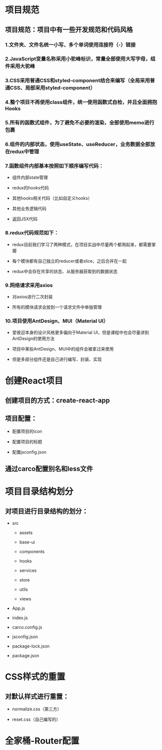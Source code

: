 # 项目规范

## 项目规范：项目中有一些开发规范和代码风格
 
### 1.文件夹、文件名统一小写、多个单词使用连接符（-）链接

### 2.JavaScript变量名称采用小驼峰标识，常量全部使用大写字母，组件采用大驼峰

### 3.CSS采用普通CSS和styled-component结合来编写（全局采用普通CSS、局部采用styled-component）

### 4.整个项目不再使用class组件，统一使用函数式自检，并且全面拥抱Hooks

### 5.所有的函数式组件，为了避免不必要的渲染，全部使用memo进行包裹

### 6.组件的内部状态，使用useState、useReducer，业务数据全部放在redux中管理

### 7.函数组件内部基本按照如下顺序编写代码：

+ 组件内部state管理

+ redux的hooks代码

+ 其他hooks相关代码（比如自定义hooks）

+ 其他业务逻辑代码

+ 返回JSX代码

### 8.redux代码规范如下：

+ redux目前我们学习了两种模式，在项目实战中尽量两个都用起来，都需要掌握

+ 每个模块都有自己独立的reducer或者slice，之后合并在一起

+ redux中会存在共享的状态、从服务器获取到的数据状态

### 9.网络请求采用axios

+ 对axios进行二次封装

+ 所有的模块请求会放到一个请求文件中单独管理

### 10.项目使用AntDesign、MUI（Material UI）

+ 爱彼迎本身的设计风格更多偏向于Material UI，但是课程中也会尽量讲到AntDesign的使用方法

+ 项目中某些AntDesign、MUI中的组件会被拿过来使用

+ 但是多部分组件还是自己进行编写、封装、实现

# 创建React项目

## 创建项目的方式：create-react-app

## 项目配置：

+ 配置项目的icon

+ 配置项目的标题

+ 配置jsconfig.json

## 通过carco配置别名和less文件

# 项目目录结构划分

## 对项目进行目录结构的划分：

+ src

  + assets

  + base-ui

  + components

  + hooks

  + services

  + store

  + utils

  + views

+ App.js

+ index.js

+ carco.config.js

+ jsconfig.json

+ package-lock.json

+ package.json

# CSS样式的重置

## 对默认样式进行重置：

+ normalize.css（第三方）

+ reset.css（自己编写的）

# 全家桶-Router配置

